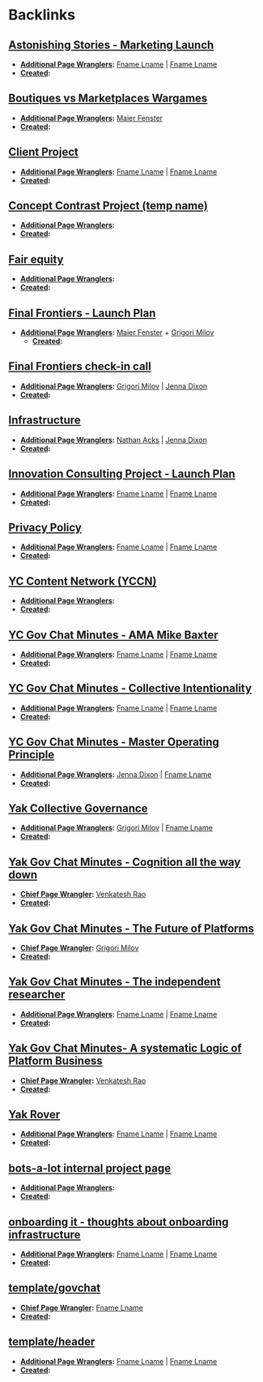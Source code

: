 
# Backlinks
## [Astonishing Stories - Marketing Launch](<Astonishing Stories - Marketing Launch.md>)
- **[Additional Page Wranglers](<Additional Page Wranglers.md>):** [Fname Lname](<Fname Lname.md>) | [Fname Lname](<Fname Lname.md>) 
- **[Created](<Created.md>):**

## [Boutiques vs Marketplaces Wargames](<Boutiques vs Marketplaces Wargames.md>)
- **[Additional Page Wranglers](<Additional Page Wranglers.md>):** [Maier Fenster](<Maier Fenster.md>)
- **[Created](<Created.md>):**

## [Client Project](<Client Project.md>)
- **[Additional Page Wranglers](<Additional Page Wranglers.md>):** [Fname Lname](<Fname Lname.md>) | [Fname Lname](<Fname Lname.md>)
- **[Created](<Created.md>):**

## [Concept Contrast Project (temp name)](<Concept Contrast Project (temp name).md>)
- **[Additional Page Wranglers](<Additional Page Wranglers.md>):** 
- **[Created](<Created.md>):**

## [Fair equity](<Fair equity.md>)
- **[Additional Page Wranglers](<Additional Page Wranglers.md>):** [ ](< .md>)
- **[Created](<Created.md>):**

## [Final Frontiers - Launch Plan](<Final Frontiers - Launch Plan.md>)
- **[Additional Page Wranglers](<Additional Page Wranglers.md>):** [Maier Fenster](<Maier Fenster.md>) + [Grigori Milov](<Grigori Milov.md>)
    - **[Created](<Created.md>):**

## [Final Frontiers check-in call](<Final Frontiers check-in call.md>)
- **[Additional Page Wranglers](<Additional Page Wranglers.md>):**  [Grigori Milov](<Grigori Milov.md>) | [Jenna Dixon](<Jenna Dixon.md>)
- **[Created](<Created.md>):**

## [Infrastructure](<Infrastructure.md>)
- **[Additional Page Wranglers](<Additional Page Wranglers.md>):** [Nathan Acks](<Nathan Acks.md>) | [Jenna Dixon](<Jenna Dixon.md>)
- **[Created](<Created.md>):**

## [Innovation Consulting Project - Launch Plan](<Innovation Consulting Project - Launch Plan.md>)
- **[Additional Page Wranglers](<Additional Page Wranglers.md>):** [Fname Lname](<Fname Lname.md>) | [Fname Lname](<Fname Lname.md>)
- **[Created](<Created.md>):**

## [Privacy Policy](<Privacy Policy.md>)
- **[Additional Page Wranglers](<Additional Page Wranglers.md>):** [Fname Lname](<Fname Lname.md>) | [Fname Lname](<Fname Lname.md>) 
- **[Created](<Created.md>):**

## [YC Content Network (YCCN)](<YC Content Network (YCCN).md>)
- **[Additional Page Wranglers](<Additional Page Wranglers.md>):** 
- **[Created](<Created.md>):**

## [YC Gov Chat Minutes - AMA Mike Baxter](<YC Gov Chat Minutes - AMA Mike Baxter.md>)
- **[Additional Page Wranglers](<Additional Page Wranglers.md>):** [Fname Lname](<Fname Lname.md>) | [Fname Lname](<Fname Lname.md>)
- **[Created](<Created.md>):**

## [YC Gov Chat Minutes - Collective Intentionality](<YC Gov Chat Minutes - Collective Intentionality.md>)
- **[Additional Page Wranglers](<Additional Page Wranglers.md>):** [Fname Lname](<Fname Lname.md>) | [Fname Lname](<Fname Lname.md>)
- **[Created](<Created.md>):**

## [YC Gov Chat Minutes - Master Operating Principle](<YC Gov Chat Minutes - Master Operating Principle.md>)
- **[Additional Page Wranglers](<Additional Page Wranglers.md>):** [Jenna Dixon](<Jenna Dixon.md>) | [Fname Lname](<Fname Lname.md>)
- **[Created](<Created.md>):**

## [Yak Collective Governance](<Yak Collective Governance.md>)
- **[Additional Page Wranglers](<Additional Page Wranglers.md>):** [Grigori Milov](<Grigori Milov.md>) | [Fname Lname](<Fname Lname.md>)
- **[Created](<Created.md>):**

## [Yak Gov Chat Minutes - Cognition all the way down](<Yak Gov Chat Minutes - Cognition all the way down.md>)
- **[Chief Page Wrangler](<Chief Page Wrangler.md>):** [Venkatesh Rao](<Venkatesh Rao.md>)
- **[Created](<Created.md>):**

## [Yak Gov Chat Minutes - The Future of Platforms](<Yak Gov Chat Minutes - The Future of Platforms.md>)
- **[Chief Page Wrangler](<Chief Page Wrangler.md>):** [Grigori Milov](<Grigori Milov.md>)
- **[Created](<Created.md>):**

## [Yak Gov Chat Minutes - The independent researcher](<Yak Gov Chat Minutes - The independent researcher.md>)
- **[Additional Page Wranglers](<Additional Page Wranglers.md>):** [Fname Lname](<Fname Lname.md>) | [Fname Lname](<Fname Lname.md>)
- **[Created](<Created.md>):**

## [Yak Gov Chat Minutes- A systematic Logic of Platform Business](<Yak Gov Chat Minutes- A systematic Logic of Platform Business.md>)
- **[Chief Page Wrangler](<Chief Page Wrangler.md>):** [Venkatesh Rao](<Venkatesh Rao.md>)
- **[Created](<Created.md>):**

## [Yak Rover](<Yak Rover.md>)
- **[Additional Page Wranglers](<Additional Page Wranglers.md>):** [Fname Lname](<Fname Lname.md>) | [Fname Lname](<Fname Lname.md>)
- **[Created](<Created.md>):**

## [bots-a-lot internal project page](<bots-a-lot internal project page.md>)
- **[Additional Page Wranglers](<Additional Page Wranglers.md>):** 
- **[Created](<Created.md>):**

## [onboarding it - thoughts about onboarding infrastructure](<onboarding it - thoughts about onboarding infrastructure.md>)
- **[Additional Page Wranglers](<Additional Page Wranglers.md>):** [Fname Lname](<Fname Lname.md>) | [Fname Lname](<Fname Lname.md>) 
- **[Created](<Created.md>):**

## [template/govchat](<template/govchat.md>)
- **[Chief Page Wrangler](<Chief Page Wrangler.md>):** [Fname Lname](<Fname Lname.md>)
- **[Created](<Created.md>):**

## [template/header](<template/header.md>)
- **[Additional Page Wranglers](<Additional Page Wranglers.md>):** [Fname Lname](<Fname Lname.md>) | [Fname Lname](<Fname Lname.md>)
- **[Created](<Created.md>):**

